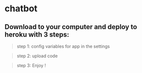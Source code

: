 # chatbot
## Download to your computer and deploy to heroku with 3 steps:
> step 1: config variables for app in the settings

> step 2: upload code

> step 3: Enjoy !
